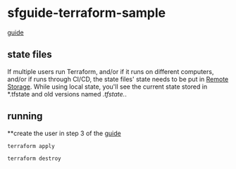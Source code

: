 # sfguide-terraform-sample

[guide](https://quickstarts.snowflake.com/guide/terraforming_snowflake/#1)

## state files
If multiple users run Terraform, and/or if it runs on different computers, and/or if runs through CI/CD, the state files' state needs to be put in [Remote Storage](https://www.terraform.io/docs/language/state/remote.html). While using local state, you'll see the current state stored in *.tfstate and old versions named *.tfstate.*.

## running

**create the user in step 3 of the [guide](https://quickstarts.snowflake.com/guide/terraforming_snowflake/#1)

```bash
terraform apply

terraform destroy
```